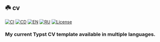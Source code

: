 ## :shamrock: **cv**

[![CI][ci-shield]][ci-url]
[![CD][cd-shield]][cd-url]
[![EN][en-shield]][en-url]
[![RU][ru-shield]][ru-url]
[![License][license-shield]][license-url]

### My current Typst CV template available in multiple languages.

<!-- MARKDOWN LINKS -->

[ci-shield]: https://img.shields.io/github/actions/workflow/status/tensorush/cv/ci.yaml?branch=main&style=for-the-badge&logo=github&label=CI&labelColor=black
[ci-url]: https://github.com/tensorush/cv/blob/main/.github/workflows/ci.yaml
[cd-shield]: https://img.shields.io/github/actions/workflow/status/tensorush/cv/cd.yaml?branch=main&style=for-the-badge&logo=github&label=CD&labelColor=black
[cd-url]: https://github.com/tensorush/cv/blob/main/.github/workflows/cd.yaml
[en-shield]: https://img.shields.io/badge/click-009E60?style=for-the-badge&logo=read.cv&label=en&labelColor=black
[en-url]: https://tensorush.github.io/cv/en.pdf
[ru-shield]: https://img.shields.io/badge/click-009E60?style=for-the-badge&logo=read.cv&label=ru&labelColor=black
[ru-url]: https://tensorush.github.io/cv/ru.pdf
[license-shield]: https://img.shields.io/github/license/tensorush/cv.svg?style=for-the-badge&labelColor=black
[license-url]: https://github.com/tensorush/cv/blob/main/LICENSE.md
